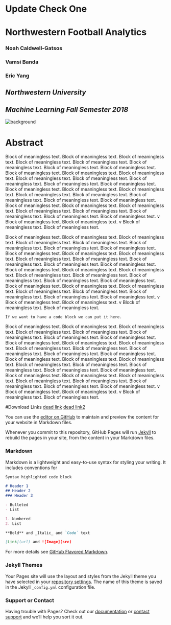# Update Check One
# Northwestern Football Analytics
### Noah Caldwell-Gatsos
### Vamsi Banda
### Eric Yang
## _Northwestern University_
## _Machine Learning Fall Semester 2018_
![background](https://github.com/ncaldwell17/ncaldwell17.github.io/blob/master/_source/_images/background.jpg)




# Abstract

Block of meaningless text. Block of meaningless text. Block of meaningless text. Block of meaningless text. Block of meaningless text. Block of meaningless text. Block of meaningless text. Block of meaningless text. Block of meaningless text. Block of meaningless text. Block of meaningless text. Block of meaningless text. Block of meaningless text. Block of meaningless text. Block of meaningless text. Block of meaningless text. Block of meaningless text. Block of meaningless text. Block of meaningless text. Block of meaningless text. Block of meaningless text. Block of meaningless text. Block of meaningless text. Block of meaningless text. Block of meaningless text. Block of meaningless text. Block of meaningless text. Block of meaningless text. Block of meaningless text. Block of meaningless text. Block of meaningless text. Block of meaningless text. v Block of meaningless text. Block of meaningless text. v Block of meaningless text. Block of meaningless text.

Block of meaningless text. Block of meaningless text. Block of meaningless text. Block of meaningless text. Block of meaningless text. Block of meaningless text. Block of meaningless text. Block of meaningless text. Block of meaningless text. Block of meaningless text. Block of meaningless text. Block of meaningless text. Block of meaningless text. Block of meaningless text. Block of meaningless text. Block of meaningless text. Block of meaningless text. Block of meaningless text. Block of meaningless text. Block of meaningless text. Block of meaningless text. Block of meaningless text. Block of meaningless text. Block of meaningless text. Block of meaningless text. Block of meaningless text. Block of meaningless text. Block of meaningless text. Block of meaningless text. Block of meaningless text. Block of meaningless text. Block of meaningless text. v Block of meaningless text. Block of meaningless text. v Block of meaningless text. Block of meaningless text.
```
If we want to have a code block we can put it here.
```

Block of meaningless text. Block of meaningless text. Block of meaningless text. Block of meaningless text. Block of meaningless text. Block of meaningless text. Block of meaningless text. Block of meaningless text. Block of meaningless text. Block of meaningless text. Block of meaningless text. Block of meaningless text. Block of meaningless text. Block of meaningless text. Block of meaningless text. Block of meaningless text. Block of meaningless text. Block of meaningless text. Block of meaningless text. Block of meaningless text. Block of meaningless text. Block of meaningless text. Block of meaningless text. Block of meaningless text. Block of meaningless text. Block of meaningless text. Block of meaningless text. Block of meaningless text. Block of meaningless text. Block of meaningless text. Block of meaningless text. Block of meaningless text. v Block of meaningless text. Block of meaningless text. v Block of meaningless text. Block of meaningless text.

#Download Links
[dead link](www.linktonowhere.com)
[dead link2](www.linktonowhere.com)


      

You can use the [editor on GitHub](https://github.com/ncaldwell17/ncaldwell17.github.io/edit/master/README.md) to maintain and preview the content for your website in Markdown files.

Whenever you commit to this repository, GitHub Pages will run [Jekyll](https://jekyllrb.com/) to rebuild the pages in your site, from the content in your Markdown files.

### Markdown

Markdown is a lightweight and easy-to-use syntax for styling your writing. It includes conventions for

```markdown
Syntax highlighted code block

# Header 1
## Header 2
### Header 3

- Bulleted
- List

1. Numbered
2. List

**Bold** and _Italic_ and `Code` text

[Link](url) and ![Image](src)
```

For more details see [GitHub Flavored Markdown](https://guides.github.com/features/mastering-markdown/).

### Jekyll Themes

Your Pages site will use the layout and styles from the Jekyll theme you have selected in your [repository settings](https://github.com/ncaldwell17/ncaldwell17.github.io/settings). The name of this theme is saved in the Jekyll `_config.yml` configuration file.

### Support or Contact

Having trouble with Pages? Check out our [documentation](https://help.github.com/categories/github-pages-basics/) or [contact support](https://github.com/contact) and we’ll help you sort it out.
